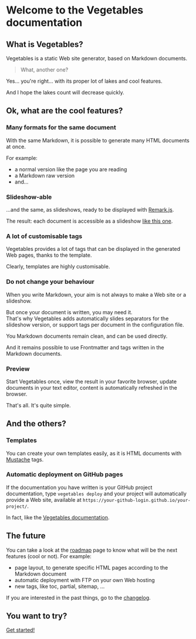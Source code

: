 # Welcome to the Vegetables documentation

## What is Vegetables?

Vegetables is a static Web site generator, based on Markdown documents.

> What, another one?

Yes... you're right... with its proper lot of lakes and cool features.

And I hope the lakes count will decrease quickly.

## Ok, what are the cool features?

### Many formats for the same document

With the same Markdown, it is possible to generate many HTML documents at once.

For example:

- a normal version like the page you are reading
- a Markdown raw version
- and...

### Slideshow-able

...and the same, as slideshows, ready to be displayed with [Remark.js](https://github.com/gnab/remark).

The result: each document is accessible as a slideshow [like this one](index-slideshow.html).

### A lot of customisable tags

Vegetables provides a lot of tags that can be displayed in the generated Web pages, thanks to the template.

Clearly, templates are highly customisable.

### Do not change your behaviour

When you write Markdown, your aim is not always to make a Web site or a slideshow.

But once your document is written, you may need it.  
That's why Vegetables adds automatically slides separators for the slideshow version, or support tags per document in the configuration file.

You Markdown documents remain clean, and can be used directly.

And it remains possible to use Frontmatter and tags written in the Markdown documents.

### Preview

Start Vegetables once, view the result in your favorite browser, update documents in your text editor, content is automatically refreshed in the browser.

That's all. It's quite simple.

## And the others?

### Templates

You can create your own templates easily, as it is HTML documents with [Mustache](https://github.com/janl/mustache.js) tags.

### Automatic deployment on GitHub pages

If the documentation you have written is your GitHub project documentation, type `vegetables deploy` and your project will automatically provide a Web site, available at `https://your-github-login.github.io/your-project/`.

In fact, like the [Vegetables documentation](https://partageit.github.io/vegetables/).

## The future

You can take a look at the [roadmap](roadmap.md) page to know what will be the next features (cool or not). For example:

- page layout, to generate specific HTML pages according to the Markdown document
- automatic deployment with FTP on your own Web hosting
- new tags, like toc, partial, sitemap, ...

If you are interested in the past things, go to the [changelog](CHANGELOG.md).

## You want to try?

[Get started!](getting-started.md)

[tag-title]: - (The Vegetables documentation)